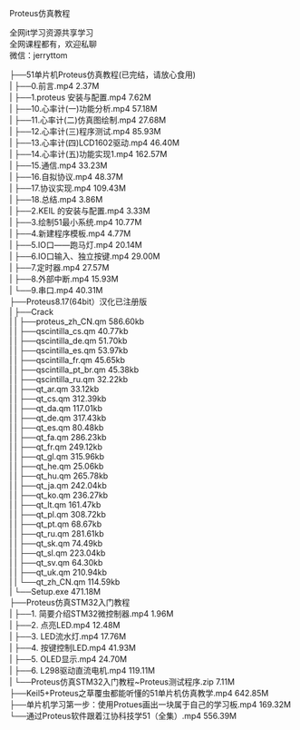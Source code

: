 Proteus仿真教程

全网it学习资源共享学习<br>全网课程都有，欢迎私聊<br>微信：jerryttom<br>

├──51单片机Proteus仿真教程(已完结，请放心食用)<br> | ├──0.前言.mp4 2.37M<br> | ├──1.proteus 安装与配置.mp4 7.62M<br> | ├──10.心率计(一)功能分析.mp4 57.18M<br> | ├──11.心率计(二)仿真图绘制.mp4 27.68M<br> | ├──12.心率计(三)程序测试.mp4 85.93M<br> | ├──13.心率计(四)LCD1602驱动.mp4 46.40M<br> | ├──14.心率计(五)功能实现1.mp4 162.57M<br> | ├──15.通信.mp4 33.23M<br> | ├──16.自拟协议.mp4 48.37M<br> | ├──17.协议实现.mp4 109.43M<br> | ├──18.总结.mp4 3.86M<br> | ├──2.KEIL 的安装与配置.mp4 3.33M<br> | ├──3.绘制51最小系统.mp4 10.77M<br> | ├──4.新建程序模板.mp4 4.77M<br> | ├──5.IO口——跑马灯.mp4 20.14M<br> | ├──6.IO口输入、独立按键.mp4 29.00M<br> | ├──7.定时器.mp4 27.57M<br> | ├──8.外部中断.mp4 15.93M<br> | └──9.串口.mp4 40.31M<br> ├──Proteus8.17(64bit）汉化已注册版<br> | ├──Crack<br> | | ├──proteus_zh_CN.qm 586.60kb<br> | | ├──qscintilla_cs.qm 40.77kb<br> | | ├──qscintilla_de.qm 51.70kb<br> | | ├──qscintilla_es.qm 53.97kb<br> | | ├──qscintilla_fr.qm 45.65kb<br> | | ├──qscintilla_pt_br.qm 45.38kb<br> | | ├──qscintilla_ru.qm 32.22kb<br> | | ├──qt_ar.qm 33.12kb<br> | | ├──qt_cs.qm 312.39kb<br> | | ├──qt_da.qm 117.01kb<br> | | ├──qt_de.qm 317.43kb<br> | | ├──qt_es.qm 80.48kb<br> | | ├──qt_fa.qm 286.23kb<br> | | ├──qt_fr.qm 249.12kb<br> | | ├──qt_gl.qm 315.96kb<br> | | ├──qt_he.qm 25.06kb<br> | | ├──qt_hu.qm 265.78kb<br> | | ├──qt_ja.qm 242.04kb<br> | | ├──qt_ko.qm 236.27kb<br> | | ├──qt_lt.qm 161.47kb<br> | | ├──qt_pl.qm 308.72kb<br> | | ├──qt_pt.qm 68.67kb<br> | | ├──qt_ru.qm 281.61kb<br> | | ├──qt_sk.qm 74.49kb<br> | | ├──qt_sl.qm 223.04kb<br> | | ├──qt_sv.qm 64.30kb<br> | | ├──qt_uk.qm 210.94kb<br> | | └──qt_zh_CN.qm 114.59kb<br> | └──Setup.exe 471.18M<br> ├──Proteus仿真STM32入门教程<br> | ├──1. 简要介绍STM32微控制器.mp4 1.96M<br> | ├──2. 点亮LED.mp4 12.48M<br> | ├──3. LED流水灯.mp4 17.76M<br> | ├──4. 按键控制LED.mp4 41.93M<br> | ├──5. OLED显示.mp4 24.70M<br> | ├──6. L298驱动直流电机.mp4 119.11M<br> | └──Proteus仿真STM32入门教程~Proteus测试程序.zip 7.11M<br> ├──Keil5+Proteus之草覆虫都能听懂的51单片机仿真教学.mp4 642.85M<br> ├──单片机学习第一步：使用Protues画出一块属于自己的学习板.mp4 169.32M<br> └──通过Proteus软件跟着江协科技学51（全集）.mp4 556.39M